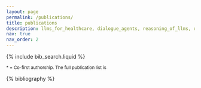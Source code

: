 ```yaml
---
layout: page
permalink: /publications/
title: publications
description: llms_for_healthcare, dialogue_agents, reasoning_of_llms, disease_diagnosis, code_generation, digital_agents, personalised_agents. 
nav: true
nav_order: 2
---
```


<!-- _pages/publications.md -->

<!-- Bibsearch Feature -->



{% include bib_search.liquid %}

<small>* = Co-first authorship. The full publication list is</small>

<div class="publications">

{% bibliography %}

</div>
